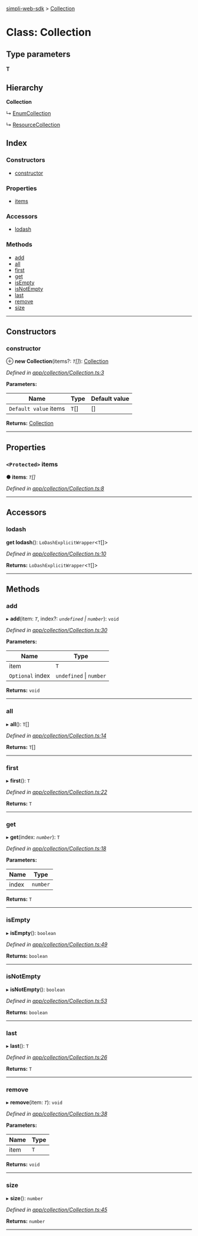 [simpli-web-sdk](../README.md) > [Collection](../classes/collection.md)

# Class: Collection

## Type parameters
#### T 
## Hierarchy

**Collection**

↳  [EnumCollection](enumcollection.md)

↳  [ResourceCollection](resourcecollection.md)

## Index

### Constructors

* [constructor](collection.md#constructor)

### Properties

* [items](collection.md#items)

### Accessors

* [lodash](collection.md#lodash)

### Methods

* [add](collection.md#add)
* [all](collection.md#all)
* [first](collection.md#first)
* [get](collection.md#get)
* [isEmpty](collection.md#isempty)
* [isNotEmpty](collection.md#isnotempty)
* [last](collection.md#last)
* [remove](collection.md#remove)
* [size](collection.md#size)

---

## Constructors

<a id="constructor"></a>

###  constructor

⊕ **new Collection**(items?: *`T`[]*): [Collection](collection.md)

*Defined in [app/collection/Collection.ts:3](https://github.com/simplitech/simpli-web-sdk/blob/a829314/src/app/collection/Collection.ts#L3)*

**Parameters:**

| Name | Type | Default value |
| ------ | ------ | ------ |
| `Default value` items | `T`[] |  [] |

**Returns:** [Collection](collection.md)

___

## Properties

<a id="items"></a>

### `<Protected>` items

**● items**: *`T`[]*

*Defined in [app/collection/Collection.ts:8](https://github.com/simplitech/simpli-web-sdk/blob/a829314/src/app/collection/Collection.ts#L8)*

___

## Accessors

<a id="lodash"></a>

###  lodash

**get lodash**(): `LoDashExplicitWrapper`<`T`[]>

*Defined in [app/collection/Collection.ts:10](https://github.com/simplitech/simpli-web-sdk/blob/a829314/src/app/collection/Collection.ts#L10)*

**Returns:** `LoDashExplicitWrapper`<`T`[]>

___

## Methods

<a id="add"></a>

###  add

▸ **add**(item: *`T`*, index?: *`undefined` \| `number`*): `void`

*Defined in [app/collection/Collection.ts:30](https://github.com/simplitech/simpli-web-sdk/blob/a829314/src/app/collection/Collection.ts#L30)*

**Parameters:**

| Name | Type |
| ------ | ------ |
| item | `T` |
| `Optional` index | `undefined` \| `number` |

**Returns:** `void`

___
<a id="all"></a>

###  all

▸ **all**(): `T`[]

*Defined in [app/collection/Collection.ts:14](https://github.com/simplitech/simpli-web-sdk/blob/a829314/src/app/collection/Collection.ts#L14)*

**Returns:** `T`[]

___
<a id="first"></a>

###  first

▸ **first**(): `T`

*Defined in [app/collection/Collection.ts:22](https://github.com/simplitech/simpli-web-sdk/blob/a829314/src/app/collection/Collection.ts#L22)*

**Returns:** `T`

___
<a id="get"></a>

###  get

▸ **get**(index: *`number`*): `T`

*Defined in [app/collection/Collection.ts:18](https://github.com/simplitech/simpli-web-sdk/blob/a829314/src/app/collection/Collection.ts#L18)*

**Parameters:**

| Name | Type |
| ------ | ------ |
| index | `number` |

**Returns:** `T`

___
<a id="isempty"></a>

###  isEmpty

▸ **isEmpty**(): `boolean`

*Defined in [app/collection/Collection.ts:49](https://github.com/simplitech/simpli-web-sdk/blob/a829314/src/app/collection/Collection.ts#L49)*

**Returns:** `boolean`

___
<a id="isnotempty"></a>

###  isNotEmpty

▸ **isNotEmpty**(): `boolean`

*Defined in [app/collection/Collection.ts:53](https://github.com/simplitech/simpli-web-sdk/blob/a829314/src/app/collection/Collection.ts#L53)*

**Returns:** `boolean`

___
<a id="last"></a>

###  last

▸ **last**(): `T`

*Defined in [app/collection/Collection.ts:26](https://github.com/simplitech/simpli-web-sdk/blob/a829314/src/app/collection/Collection.ts#L26)*

**Returns:** `T`

___
<a id="remove"></a>

###  remove

▸ **remove**(item: *`T`*): `void`

*Defined in [app/collection/Collection.ts:38](https://github.com/simplitech/simpli-web-sdk/blob/a829314/src/app/collection/Collection.ts#L38)*

**Parameters:**

| Name | Type |
| ------ | ------ |
| item | `T` |

**Returns:** `void`

___
<a id="size"></a>

###  size

▸ **size**(): `number`

*Defined in [app/collection/Collection.ts:45](https://github.com/simplitech/simpli-web-sdk/blob/a829314/src/app/collection/Collection.ts#L45)*

**Returns:** `number`

___

